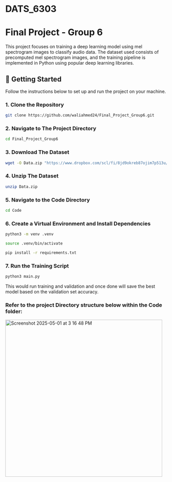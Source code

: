 # DATS_6303

# Final Project - Group 6

This project focuses on training a deep learning model using mel spectrogram images to classify audio data. The dataset used consists of precomputed mel spectrogram images, and the training pipeline is implemented in Python using popular deep learning libraries.


## 🚀 Getting Started

Follow the instructions below to set up and run the project on your machine.

### 1. Clone the Repository

```bash
git clone https://github.com/waliahmed24/Final_Project_Group6.git
```

### 2. Navigate to The Project Directory

```bash
cd Final_Project_Group6
```

### 3. Download The Dataset

```bash
wget -O Data.zip "https://www.dropbox.com/scl/fi/8jd9okreb87ojim7p513u/Data.zip?rlkey=islyrmkgagvnoxd1rdyolcslv&st=w23hljqi&dl=1"
```

### 4. Unzip The Dataset

```bash
unzip Data.zip
```

### 5. Navigate to the Code Directory

```bash
cd Code
```

### 6. Create a Virtual Environment and Install Dependencies

```bash
python3 -m venv .venv
```

```bash
source .venv/bin/activate
```

```bash
pip install -r requirements.txt
```

### 7. Run the Training Script

```bash
python3 main.py
```


This would run training and validation and once done will save the best model based on the validation set accuracy.


### Refer to the project Directory structure below within the Code folder:

<img width="490" alt="Screenshot 2025-05-01 at 3 16 48 PM" src="https://github.com/user-attachments/assets/83444649-47a8-4d64-be02-6203ad3d48cd" />














